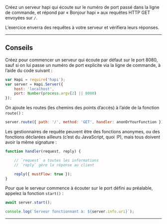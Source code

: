Créez un serveur hapi qui écoute sur le numéro de port passé dans
la ligne de commande, et répond par « Bonjour hapi » aux requêtes
HTTP GET envoyées sur `/`.

L’exercice enverra des requêtes à votre serveur et vérifiera leurs réponses.

-----------------------------------------------------------------

## Conseils

Créez pour commencer un serveur qui écoute par défaut sur le port 8080,
sauf si on lui passe un numéro de port explicite via la ligne de commande,
à l’aide du code suivant :

```js
var Hapi = require('hapi');
var server = Hapi.Server({
    host: 'localhost',
    port: Number(process.argv[2] || 8080)
});
```

On ajoute les routes (les chemins des points d’accès) à l’aide de la
fonction `route()` :

```js
server.route({ path: '/', method: 'GET', handler: anonOrYourFunction });
```

Les gestionnaires de requête peuvent être des fonctions anonymes, ou des
fonctions déclarées ailleurs (c’est du JavaScript, quoi :P), mais tous
doivent avoir la même signature :

```js
function handler(request, reply) {

    // `request` a toutes les informations
    // `reply` gère la réponse au client

    reply({ mustFlow: true });
}
```

Pour que le serveur commence à écouter sur le port défini au préalable,
appelez la fonction `start()` :

```js
await server.start();

console.log(`Serveur fonctionnant à: ${server.info.uri}`);
```
-----------------------------------------------------------------
